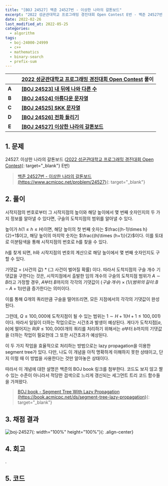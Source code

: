 ```yaml
---
title: "[BOJ 24527] 백준 24527번 - 이상한 나라의 갈톤보드"
excerpt: "2022 성균관대학교 프로그래밍 경진대회 Open Contest E번 - 백준 24527번 이상한 나라의 갈톤보드 풀이"
date: 2022-02-26
last_modified_at: 2022-05-25
categories:
  - algorithm
tags:
  - boj-24000-24999
  - c++
  - mathematics
  - binary-search
  - prefix-sum
---
```


|||[2022 성균관대학교 프로그래밍 경진대회 Open Contest](https://burningfalls.github.io/contest/skku2002-baekjoon-contest/) 풀이|
|:---:|:---:|:---|
|**A**||**[[BOJ 24523] 내 뒤에 나와 다른 수](https://burningfalls.github.io/algorithm/boj-24523/)**|
|**B**||**[[BOJ 24524] 아름다운 문자열](https://burningfalls.github.io/algorithm/boj-24524/)**|
|**C**||**[[BOJ 24525] SKK 문자열](https://burningfalls.github.io/algorithm/boj-24525/)**|
|**D**||**[[BOJ 24526] 전화 돌리기](https://burningfalls.github.io/algorithm/boj-24526/)**|
|**E**||**[[BOJ 24527] 이상한 나라의 갈톤보드](https://burningfalls.github.io/algorithm/boj-24527/)**|

## 1. 문제
$24527$. 이상한 나라의 갈톤보드 ([2022 성균관대학교 프로그래밍 경진대회 Open Contest](https://burningfalls.github.io/contest/2022-skku-baekjoon-contest/){: target="_blank"} E번)

> [백준 24527번 - 이상한 나라의 갈톤보드 (https://www.acmicpc.net/problem/24527)](https://www.acmicpc.net/problem/24527){: target="_blank"}

## 2. 풀이

시작지점의 번호로부터 그 시작지점의 높이와 해당 높이에서 몇 번째 숫자인지의 두 가지 정보를 알아낼 수 있다면, 구슬의 도착지점의 범위를 알아낼 수 있다. 

높이가 $h(1\leq h\leq H)$이면, 해당 높이의 첫 번째 숫자는 $\frac{(h-1)\times h}{2}+1$이고, 해당 높이의 마지막 숫자는 $\frac{(h)\times (h+1)}{2}$이다. 이를 토대로 이분탐색을 통해 시작지점의 번호로 $h$를 찾을 수 있다. 

$h$를 찾게 되면, $h$와 시작지점의 번호의 계산으로 해당 높이에서 몇 번째 숫자인지도 구할 수 있다.

기댓값 = (사건의 값) * (그 사건이 벌어질 확률) 이다. 따라서 도착지점의 구슬 개수 기댓값을 구한다는 것은, 시작지점에서 출발한 임의 개수의 구슬의 도착지점 범위가 $A\sim B$라고 가정할 경우, $A$부터 $B$까지의 각각의 기댓값이 $(구슬\,개수) \times (1/(범위의\,길이:\, B-A+1))$만큼 증가한다는 의미이다. 

이를 통해 $Q$개의 쿼리만큼 구슬을 떨어뜨리면, 모든 지점에서의 각각의 기댓값이 완성된다.

그런데, $Q\leq 100,000$에 도착지점이 될 수 있는 범위는 $1\sim H+1(H+1\leq 100,001)$이다. 따라서 일일이 더하는 작업으로는 시간초과 발생이 예상된다. 게다가 도착지점$[a, b]$에 떨어지는 $R(R\leq 100,000)$개의 쿼리를 처리하기 위해서는 $a$부터 $b$까지의 기댓값을 더하는 작업이 필요한데 그 또한 시간초과가 예상된다.

이 두 가지 작업을 효율적으로 처리하는 방법으로는 lazy propagation을 이용한 segment tree가 있다. 다만, 나도 이 개념을 아직 명확하게 이해하지 못한 상태이고, 단지 이럴 때 이 방법을 사용한다는 것만 알아놓은 상태이다. 

따라서 이 개념에 대한 설명은 백준의 BOJ book 링크를 첨부한다. 코드도 보지 않고 짤 수 있는 수준이 아니라서 적당한 검색으로 느리게 갱신되는 세그먼트 트리 코드 함수들을 가져왔다.

> [BOJ book - 	Segment Tree With Lazy Propagation (https://book.acmicpc.net/ds/segment-tree-lazy-propagation)](https://book.acmicpc.net/ds/segment-tree-lazy-propagation){: target="_blank"}



## 3. 채점 결과

![boj-24527](https://user-images.githubusercontent.com/30232837/161428927-0ae5ab81-66cb-4ce5-b7fd-6fb5e37d1b5b.png "boj-24527"){: width="100%" height="100%"}{: .align-center}

## 4. 회고

.

## 5. 코드

<script src="https://gist.github.com/BurningFalls/dc6d12c40aec39dedaf6635a25519b56.js"></script>